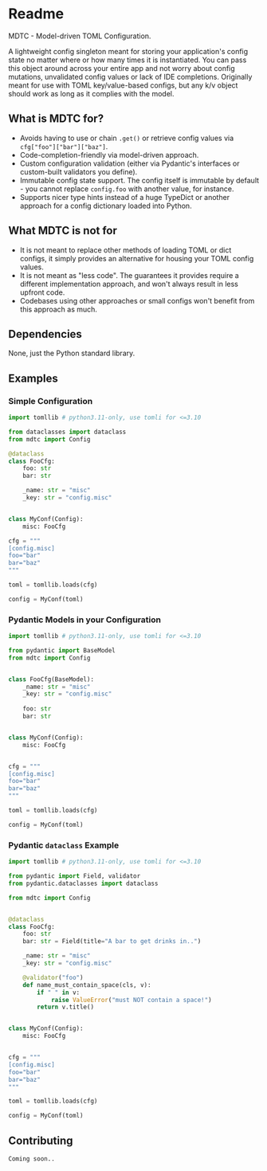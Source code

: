 # Readme

MDTC - Model-driven TOML Configuration.

A lightweight config singleton meant for storing your application's config state no matter where or how many times it is instantiated.
You can pass this object around across your entire app and not worry about config mutations, unvalidated config values or lack of IDE completions.
Originally meant for use with TOML key/value-based configs, but any k/v object should work as long as it complies with the model.

## What is MDTC for?

- Avoids having to use or chain `.get()` or retrieve config values via `cfg["foo"]["bar"]["baz"]`.
- Code-completion-friendly via model-driven approach.
- Custom configuration validation (either via Pydantic's interfaces or custom-built validators you define).
- Immutable config state support. The config itself is immutable by default - you cannot replace `config.foo` with another value, for instance.
- Supports nicer type hints instead of a huge TypeDict or another approach for a config dictionary loaded into Python.

## What MDTC is not for

- It is not meant to replace other methods of loading TOML or dict configs, it simply provides an alternative for housing your TOML config values.
- It is not meant as "less code". The guarantees it provides require a different implementation approach, and won't always result in less upfront code.
- Codebases using other approaches or small configs won't benefit from this approach as much.

## Dependencies

None, just the Python standard library.

## Examples

### Simple Configuration

```py title="main.py"
import tomllib # python3.11-only, use tomli for <=3.10

from dataclasses import dataclass
from mdtc import Config

@dataclass
class FooCfg:
    foo: str
    bar: str

    _name: str = "misc"
    _key: str = "config.misc"


class MyConf(Config):
    misc: FooCfg

cfg = """
[config.misc]
foo="bar"
bar="baz"
"""

toml = tomllib.loads(cfg)

config = MyConf(toml)
```

### Pydantic Models in your Configuration

```py title="main.py"
import tomllib # python3.11-only, use tomli for <=3.10

from pydantic import BaseModel
from mdtc import Config


class FooCfg(BaseModel):
    _name: str = "misc"
    _key: str = "config.misc"
    
    foo: str
    bar: str


class MyConf(Config):
    misc: FooCfg


cfg = """
[config.misc]
foo="bar"
bar="baz"
"""

toml = tomllib.loads(cfg)

config = MyConf(toml)
```

### Pydantic `dataclass` Example

```py title="main.py"
import tomllib # python3.11-only, use tomli for <=3.10

from pydantic import Field, validator
from pydantic.dataclasses import dataclass

from mdtc import Config


@dataclass
class FooCfg:
    foo: str
    bar: str = Field(title="A bar to get drinks in..")

    _name: str = "misc"
    _key: str = "config.misc"

    @validator("foo")
    def name_must_contain_space(cls, v):
        if " " in v:
            raise ValueError("must NOT contain a space!")
        return v.title()


class MyConf(Config):
    misc: FooCfg


cfg = """
[config.misc]
foo="bar"
bar="baz"
"""

toml = tomllib.loads(cfg)

config = MyConf(toml)
```

## Contributing

`Coming soon..`
